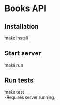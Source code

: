 # Books API

## Installation
make install

## Start server
make run

## Run tests
make test  
-Requires server running.